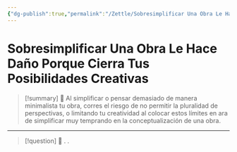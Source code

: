 ```yaml
---
{"dg-publish":true,"permalink":"/Zettle/Sobresimplificar Una Obra Le Hace Daño Porque Cierra Tus Posibilidades Creativas/","title":"Sobresimplificar Una Obra Le Hace Daño Porque Cierra Tus Posibilidades Creativas","updated":"2023-12-30T18:05:26.763-05:00"}
---
```



# Sobresimplificar Una Obra Le Hace Daño Porque Cierra Tus Posibilidades Creativas

> [!summary] 🧠
> Al simplificar o pensar demasiado de manera minimalista tu obra, corres el riesgo de no permitir la pluralidad de perspectivas, o limitando tu creatividad al colocar estos límites en ara de simplificar muy temprando en la conceptualización de una obra.

- - - 
> [!question] 🔗
> .
> .
